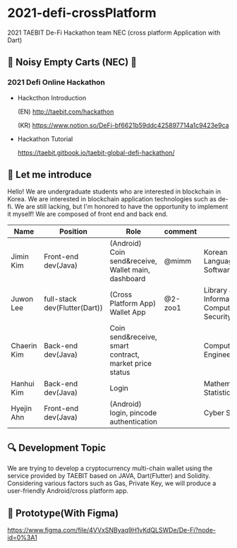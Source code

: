 # 2021-defi-crossPlatform
2021 TAEBIT De-Fi Hackathon team NEC (cross platform Application with Dart)


## 🛒 Noisy Empty Carts (NEC) 🛒
### 2021 Defi Online Hackathon

* Hackcthon Introduction

  (EN) http://taebit.com/hackathon 

  (KR) https://www.notion.so/DeFi-bf6621b59ddc425897714a1c9423e9ca

* Hackathon Tutorial

  https://taebit.gitbook.io/taebit-global-defi-hackathon/
  
  
## 🤩 Let me introduce
Hello! We are undergraduate students who are interested in blockchain in Korea. 
We are interested in blockchain application technologies such as de-fi.
We are still lacking, but I'm honored to have the opportunity to implement it myself!
We are composed of front end and back end.

| Name 	| Position 	| Role 	| comment | major |
|------	|----------	|------	|---------	|---	|
| Jimin Kim |  Front-end dev(Java) 	| (Android) Coin send&receive, Wallet main, dashboard	| @mimm | Korean Language&Literature, Software	|
| Juwon Lee | full-stack dev(Flutter(Dart))	| (Cross Platform App) Wallet App | @2-zoo1 | Library and Information Science, Computer Cyber Security |
| Chaerin Kim | Back-end dev(Java)	| Coin send&receive, smart contract, market price status |         	| Computer Science Engineering |
| Hanhui Kim | Back-end dev(Java) | Login	|         	| Mathematics, Statistics |
| Hyejin Ahn	| Front-end dev(Java) 	| (Android) login, pincode authentication	|         	| Cyber Security |



## 🔍 Development Topic
We are trying to develop a cryptocurrency multi-chain wallet using the service provided by TAEBIT based on JAVA, Dart(Flutter) and Solidity. Considering various factors such as Gas, Private Key, we will produce a user-friendly Android/cross platform app.


## 🎨 Prototype(With Figma)
https://www.figma.com/file/4VVxSNByaq9H1vKdQLSWDe/De-Fi?node-id=0%3A1
